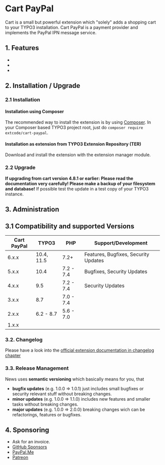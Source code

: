 # Cart PayPal

Cart is a small but powerful extension which "solely" adds a shopping cart to your TYPO3 installation.
Cart PayPal is a payment provider and implements the PayPal IPN message service.

## 1. Features

-
-
-

## 2. Installation / Upgrade

### 2.1 Installation

#### Installation using Composer

The recommended way to install the extension is by using [Composer][2]. In your Composer based TYPO3 project root, just do `composer require extcode/cart-paypal`. 

#### Installation as extension from TYPO3 Extension Repository (TER)

Download and install the extension with the extension manager module.

### 2.2 Upgrade

**If upgrading from cart version 4.8.1 or earlier: Please read the documentation very carefully! Please make a backup of your filesystem
and database!** If possible test the update in a test copy of your TYPO3 instance.

## 3. Administration

## 3.1 Compatibility and supported Versions

| Cart PayPal   | TYPO3      | PHP       | Support/Development                  |
|---------------| ---------- | ----------|--------------------------------------|
| 6.x.x         | 10.4, 11.5 | 7.2+      | Features, Bugfixes, Security Updates |
| 5.x.x         | 10.4       | 7.2 - 7.4 | Bugfixes, Security Updates           |
| 4.x.x         | 9.5        | 7.2 - 7.4 | Security Updates                     |
| 3.x.x         | 8.7        | 7.0 - 7.4 |                                      |
| 2.x.x         | 6.2 - 8.7  | 5.6 - 7.0 |                                      |
| 1.x.x         |            |           |                                      |

### 3.2. Changelog

Please have a look into the [official extension documentation in changelog chapter](https://docs.typo3.org/p/extcode/cart_paypal/main/en-us/Changelog/Index.html)

### 3.3. Release Management

News uses **semantic versioning** which basically means for you, that
- **bugfix updates** (e.g. 1.0.0 => 1.0.1) just includes small bugfixes or security relevant stuff without breaking changes.
- **minor updates** (e.g. 1.0.0 => 1.1.0) includes new features and smaller tasks without breaking changes.
- **major updates** (e.g. 1.0.0 => 2.0.0) breaking changes wich can be refactorings, features or bugfixes.

## 4. Sponsoring

* Ask for an invoice.
* [GitHub Sponsors](https://github.com/sponsors/extcode)
* [PayPal.Me](https://paypal.me/extcart)
* [Patreon](https://patreon.com/ext_cart)

[1]: https://docs.typo3.org/typo3cms/extensions/cart_paypal/
[2]: https://getcomposer.org/